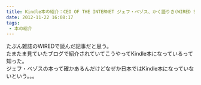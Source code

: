 ```yaml
---
title: Kindle本の紹介：CEO OF THE INTERNET ジェフ・ベゾス、かく語りき(WIRED Single Stories 010)
date: 2012-11-22 16:08:17
tags: 
 - 本の紹介
---
```


たぶん雑誌のWIREDで読んだ記事だと思う。<br>
たまたま見ていたブログで紹介されていてこうやってKindle本になっているって知った。<br>
ジェフ・ベゾスの本って確かあるんだけどなぜか日本ではKindle本になっていないという。。。

<!-- more -->


